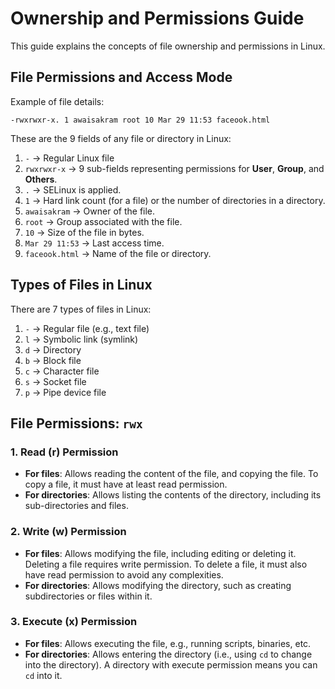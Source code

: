 # Ownership and Permissions Guide

This guide explains the concepts of file ownership and permissions in Linux.

## File Permissions and Access Mode

Example of file details:
```
-rwxrwxr-x. 1 awaisakram root 10 Mar 29 11:53 faceook.html
```

These are the 9 fields of any file or directory in Linux:

1. `-` → Regular Linux file
2. `rwxrwxr-x` → 9 sub-fields representing permissions for **User**, **Group**, and **Others**.
3. `.` → SELinux is applied.
4. `1` → Hard link count (for a file) or the number of directories in a directory.
5. `awaisakram` → Owner of the file.
6. `root` → Group associated with the file.
7. `10` → Size of the file in bytes.
8. `Mar 29 11:53` → Last access time.
9. `faceook.html` → Name of the file or directory.

## Types of Files in Linux

There are 7 types of files in Linux:

1. `-` → Regular file (e.g., text file)
2. `l` → Symbolic link (symlink)
3. `d` → Directory
4. `b` → Block file
5. `c` → Character file
6. `s` → Socket file
7. `p` → Pipe device file

## File Permissions: `rwx`

### 1. **Read (r) Permission**
- **For files**: Allows reading the content of the file, and copying the file. To copy a file, it must have at least read permission.
- **For directories**: Allows listing the contents of the directory, including its sub-directories and files.

### 2. **Write (w) Permission**
- **For files**: Allows modifying the file, including editing or deleting it. Deleting a file requires write permission. To delete a file, it must also have read permission to avoid any complexities.
- **For directories**: Allows modifying the directory, such as creating subdirectories or files within it.

### 3. **Execute (x) Permission**
- **For files**: Allows executing the file, e.g., running scripts, binaries, etc.
- **For directories**: Allows entering the directory (i.e., using `cd` to change into the directory). A directory with execute permission means you can `cd` into it.
